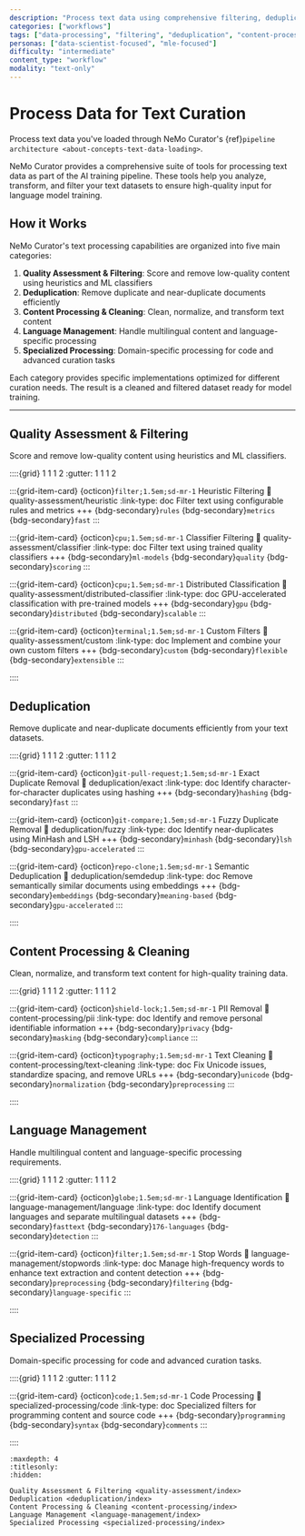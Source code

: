 ```yaml
---
description: "Process text data using comprehensive filtering, deduplication, content processing, and specialized tools for high-quality datasets"
categories: ["workflows"]
tags: ["data-processing", "filtering", "deduplication", "content-processing", "quality-assessment", "distributed"]
personas: ["data-scientist-focused", "mle-focused"]
difficulty: "intermediate"
content_type: "workflow"
modality: "text-only"
---
```


# Process Data for Text Curation

Process text data you've loaded through NeMo Curator's {ref}`pipeline architecture <about-concepts-text-data-loading>`.

NeMo Curator provides a comprehensive suite of tools for processing text data as part of the AI training pipeline. These tools help you analyze, transform, and filter your text datasets to ensure high-quality input for language model training.

## How it Works

NeMo Curator's text processing capabilities are organized into five main categories:

1. **Quality Assessment & Filtering**: Score and remove low-quality content using heuristics and ML classifiers
2. **Deduplication**: Remove duplicate and near-duplicate documents efficiently
3. **Content Processing & Cleaning**: Clean, normalize, and transform text content
4. **Language Management**: Handle multilingual content and language-specific processing
5. **Specialized Processing**: Domain-specific processing for code and advanced curation tasks

Each category provides specific implementations optimized for different curation needs. The result is a cleaned and filtered dataset ready for model training.

---

## Quality Assessment & Filtering

Score and remove low-quality content using heuristics and ML classifiers.

::::{grid} 1 1 1 2
:gutter: 1 1 1 2

:::{grid-item-card} {octicon}`filter;1.5em;sd-mr-1` Heuristic Filtering
:link: quality-assessment/heuristic
:link-type: doc
Filter text using configurable rules and metrics
+++
{bdg-secondary}`rules`
{bdg-secondary}`metrics`
{bdg-secondary}`fast`
:::

:::{grid-item-card} {octicon}`cpu;1.5em;sd-mr-1` Classifier Filtering
:link: quality-assessment/classifier
:link-type: doc
Filter text using trained quality classifiers
+++
{bdg-secondary}`ml-models`
{bdg-secondary}`quality`
{bdg-secondary}`scoring`
:::

:::{grid-item-card} {octicon}`cpu;1.5em;sd-mr-1` Distributed Classification
:link: quality-assessment/distributed-classifier
:link-type: doc
GPU-accelerated classification with pre-trained models
+++
{bdg-secondary}`gpu`
{bdg-secondary}`distributed`
{bdg-secondary}`scalable`
:::

:::{grid-item-card} {octicon}`terminal;1.5em;sd-mr-1` Custom Filters
:link: quality-assessment/custom
:link-type: doc
Implement and combine your own custom filters
+++
{bdg-secondary}`custom`
{bdg-secondary}`flexible`
{bdg-secondary}`extensible`
:::

::::

## Deduplication

Remove duplicate and near-duplicate documents efficiently from your text datasets.

::::{grid} 1 1 1 2
:gutter: 1 1 1 2

:::{grid-item-card} {octicon}`git-pull-request;1.5em;sd-mr-1` Exact Duplicate Removal
:link: deduplication/exact
:link-type: doc
Identify character-for-character duplicates using hashing
+++
{bdg-secondary}`hashing`
{bdg-secondary}`fast`
:::

:::{grid-item-card} {octicon}`git-compare;1.5em;sd-mr-1` Fuzzy Duplicate Removal
:link: deduplication/fuzzy
:link-type: doc
Identify near-duplicates using MinHash and LSH
+++
{bdg-secondary}`minhash`
{bdg-secondary}`lsh`
{bdg-secondary}`gpu-accelerated`
:::

:::{grid-item-card} {octicon}`repo-clone;1.5em;sd-mr-1` Semantic Deduplication
:link: deduplication/semdedup
:link-type: doc
Remove semantically similar documents using embeddings
+++
{bdg-secondary}`embeddings`
{bdg-secondary}`meaning-based`
{bdg-secondary}`gpu-accelerated`
:::

::::

## Content Processing & Cleaning

Clean, normalize, and transform text content for high-quality training data.

::::{grid} 1 1 1 2
:gutter: 1 1 1 2

:::{grid-item-card} {octicon}`shield-lock;1.5em;sd-mr-1` PII Removal
:link: content-processing/pii
:link-type: doc
Identify and remove personal identifiable information
+++
{bdg-secondary}`privacy`
{bdg-secondary}`masking`
{bdg-secondary}`compliance`
:::

:::{grid-item-card} {octicon}`typography;1.5em;sd-mr-1` Text Cleaning
:link: content-processing/text-cleaning
:link-type: doc
Fix Unicode issues, standardize spacing, and remove URLs
+++
{bdg-secondary}`unicode`
{bdg-secondary}`normalization`
{bdg-secondary}`preprocessing`
:::

::::

## Language Management

Handle multilingual content and language-specific processing requirements.

::::{grid} 1 1 1 2
:gutter: 1 1 1 2

:::{grid-item-card} {octicon}`globe;1.5em;sd-mr-1` Language Identification
:link: language-management/language
:link-type: doc
Identify document languages and separate multilingual datasets
+++
{bdg-secondary}`fasttext`
{bdg-secondary}`176-languages`
{bdg-secondary}`detection`
:::

:::{grid-item-card} {octicon}`filter;1.5em;sd-mr-1` Stop Words
:link: language-management/stopwords
:link-type: doc
Manage high-frequency words to enhance text extraction and content detection
+++
{bdg-secondary}`preprocessing`
{bdg-secondary}`filtering`
{bdg-secondary}`language-specific`
:::

::::

## Specialized Processing

Domain-specific processing for code and advanced curation tasks.

::::{grid} 1 1 1 2
:gutter: 1 1 1 2

:::{grid-item-card} {octicon}`code;1.5em;sd-mr-1` Code Processing
:link: specialized-processing/code
:link-type: doc
Specialized filters for programming content and source code
+++
{bdg-secondary}`programming`
{bdg-secondary}`syntax`
{bdg-secondary}`comments`
:::

::::

```{toctree}
:maxdepth: 4
:titlesonly:
:hidden:

Quality Assessment & Filtering <quality-assessment/index>
Deduplication <deduplication/index>
Content Processing & Cleaning <content-processing/index>
Language Management <language-management/index>
Specialized Processing <specialized-processing/index>
```
